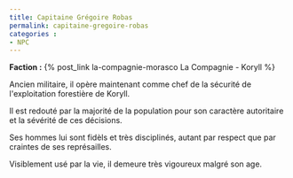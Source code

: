 ```yaml
---
title: Capitaine Grégoire Robas
permalink: capitaine-gregoire-robas
categories :
- NPC
---
```


**Faction :** {% post_link la-compagnie-morasco La Compagnie - Koryll %}

Ancien militaire, il opère maintenant comme chef de la sécurité de l'exploitation forestière de Koryll.

Il est redouté par la majorité de la population pour son caractère autoritaire et la sévérité de ces décisions.

Ses hommes lui sont fidèls et très disciplinés, autant par respect que par craintes de ses représailles.

Visiblement usé par la vie, il demeure très vigoureux malgré son age.
